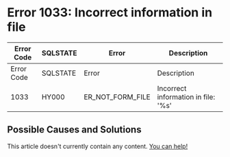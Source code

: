 
# Error 1033: Incorrect information in file


| Error Code | SQLSTATE | Error | Description |
| --- | --- | --- | --- |
| Error Code | SQLSTATE | Error | Description |
| 1033 | HY000 | ER_NOT_FORM_FILE | Incorrect information in file: '%s' |




## Possible Causes and Solutions


This article doesn't currently contain any content. [You can help!](/kb/en/writing-and-editing-knowledge-base-articles/)

